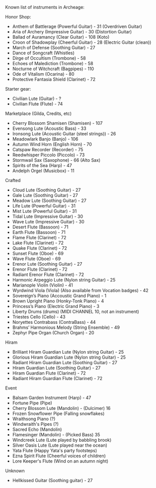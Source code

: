 Known list of instruments in Archeage:

Honor Shop:

* Anthem of Battlerage (Powerful Guitar) - 31 (Overdriven Guitar)
* Aria of Archery (Impressive Guitar) - 30 (Distortion Guitar)
* Ballad of Auramancy (Clear Guitar) - 108 (Koto)
* Croon of Shadowplay (Cheerful Guitar) - 28 (Electric Guitar (clean))
* March of Defense (Soothing Guitar) - 27
* Dance of Songcraft (Whistles)
* Dirge of Occultism (Trombone) - 58
* Echoes of Malediction (Trombone) - 58
* Nocturne of Witchcraft (Bagpipes) - 110
* Ode of Vitalism (Ocarina) - 80
* Protective Fantasia Shield (Clarinet) - 72

Starter gear:

* Civilian Lute (Guitar) - ?
* Civilian Flute (Flute) - 74

Marketplace (Gilda, Credits, etc)

* Cherry Blossom Shamisen (Shamisen) - 107
* Evensong Lute (Acoustic Bass) - 33
* Ironsong Lute (Acoustic Guitar (steel strings)) - 26
* Meadowlark Banjo (Banjo) - 106
* Autumn Wind Horn (English Horn) - 70
* Catspaw Recorder (Recorder) - 75
* Reedwhisper Piccolo (Piccolo) - 73
* Stormwail Sax (Saxophone) - 66 (Alto Sax)
* Spirits of the Sea (Harp) - 47
* Andelph Orgel (Musicbox) - 11

Crafted

* Cloud Lute (Soothing Guitar) - 27
* Gale Lute (Soothing Guitar) - 27
* Meadow Lute (Soothing Guitar) - 27
* Life Lute (Powerful Guitar) - 31
* Mist Lute (Powerful Guitar) - 31
* Tidal Lute (Impressive Guitar) - 30
* Wave Lute (Impressive Guitar) - 30
* Desert Flute (Bassoon) - 71
* Earth Flute (Bassoon) - 71
* Flame Flute (Clarinet) - 72
* Lake Flute (Clarinet) - 72
* Quake Flute (Clarinet) - 72
* Sunset Flute (Oboe) - 69
* Wave Flute (Oboe) - 69
* Erenor Lute (Soothing Guitar) - 27
* Erenor Flute (Clarinet) - 72
* Radiant Erenor Flute (Clarinet) - 72
* Harmonic Arpeggio Lute (Nylon string Guitar) - 25
* Marianople Violin (Violin) - 41
* Wyrdwind Viola (Viola) (Also available from Vocation badges) - 42
* Sovereign’s Piano (Accoustic Grand Piano) - 1
* Brown Upright Piano (Honky-Tonk Piano) - 4
* Princess’s Piano (Electric Grand Piano) - 3
* Liberty Drums (drums) (MIDI CHANNEL 10, not an instrument)
* Triestes Cello (Cello) - 43
* Noryettes Contrabass (ContraBass) - 44
* Brahms’ Harmonious Melody (String Ensemble) - 49
* Zephyr Pipe Organ (Church Organ) - 20

Hiram

* Brilliant Hiram Guardian Lute (Nylon string Guitar) - 25
* Glorious Hiram Guardian Lute (Nylon string Guitar) - 25
* Radiant Hiram Guardian Lute (Soothing Guitar) - 27
* Hiram Guardian Lute (Soothing Guitar) - 27
* Hiram Guardian Flute (Clarinet) - 72
* Radiant Hiram Guardian Flute (Clarinet) - 72

Event

* Balsam Garden Instrument (Harp) - 47
* Fortune Pipe (Pipe)
* Cherry Blossom Lute (Mandolin) - (Dulcimer) 16
* Frozen Snowflower Pipe (Falling snowflakes)
* Wraithsong Piano (?)
* Windwraith's Pipes (?)
* Sacred Echo (Mandolin)
* Flamesinger (Mandolin) - (Picked Bass) 35
* Windcreek Lute (Lute played by babbling brook)
* Silver Oasis Lute (Lute played near the ocean)
* Yata Flute (Happy Yata's party footsteps)
* Ezna Spirit Flute (Cheerful voices of children)
* Lore Keeper's Flute (Wind on an autumn night)

Unknown
* Hellkissed Guitar (Soothing guitar) - 27
